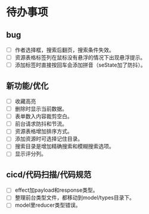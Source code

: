 # 待办事项

## bug

- [ ] 作者选择框，搜索后翻页，搜索条件失效。
- [ ] 资源表格标签列在鼠标没有悬浮的情况下出现悬浮提示。
- [ ] 添加标签时直接按回车会添加拼音（seState加了防抖）。

## 新功能/优化

- [ ] 收藏高亮
- [ ] 删除时显示当前数据。
- [ ] 表单数入内容裁剪空白。
- [ ] 前台请求防抖和节流。
- [ ] 资源表格增加排序方式。
- [ ] 添加资源时可选择记住目录。
- [ ] 搜索目录是增加精确搜索和模糊搜索选项。
- [ ] 显示评分列。

## cicd/代码扫描/代码规范

- [ ] effect加payload和response类型。
- [ ] 整理前台类型文件，都移动到model/types目录下。
- [ ] model里reducer类型错误。
